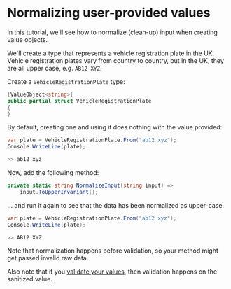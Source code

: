 # Normalizing user-provided values

In this tutorial, we'll see how to normalize (clean-up) input when creating value objects.

We'll create a type that represents a vehicle registration plate in the UK. Vehicle registration plates vary from
country to country, but in the UK, they are all upper case, e.g. `AB12 XYZ`.

Create a `VehicleRegistrationPlate` type:


```C#
[ValueObject<string>] 
public partial struct VehicleRegistrationPlate 
{
}
```

By default, creating one and using it does nothing with the value provided:

```C#
var plate = VehicleRegistrationPlate.From("ab12 xyz");
Console.WriteLine(plate);

>> ab12 xyz
```

Now, add the following method:

```C#
private static string NormalizeInput(string input) => 
    input.ToUpperInvariant();
```

... and run it again to see that the data has been normalized as upper-case.

```C#
var plate = VehicleRegistrationPlate.From("ab12 xyz");
Console.WriteLine(plate);

>> AB12 XYZ
```

Note that normalization happens before validation, so your method might get passed invalid raw data.

Also note that if you [validate your values](ValidationTutorial.md), then validation happens on the sanitized value.
